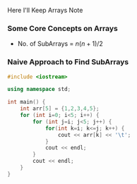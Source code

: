 Here I'll Keep Arrays Note
### Some Core Concepts on Arrays

- No. of SubArrays = $n(n+1)/2$


### Naive Approach to Find SubArrays

```cpp
#include <iostream>

using namespace std;

int main() {
    int arr[5] = {1,2,3,4,5};
    for (int i=0; i<5; i++) {
        for (int j=i; j<5; j++) {
            for(int k=i; k<=j; k++) {
                cout << arr[k] << '\t';
            }
            cout << endl;
        }
        cout << endl;
    }
}
```



